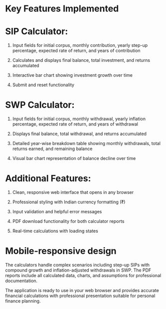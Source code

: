 # Key Features Implemented
# SIP Calculator:

1. Input fields for initial corpus, monthly contribution, yearly step-up percentage, expected rate of return, and years of contribution

2. Calculates and displays final balance, total investment, and returns accumulated

3. Interactive bar chart showing investment growth over time

4. Submit and reset functionality

# SWP Calculator:

1. Input fields for initial corpus, monthly withdrawal, yearly inflation percentage, expected rate of return, and years of withdrawal

2. Displays final balance, total withdrawal, and returns accumulated

3. Detailed year-wise breakdown table showing monthly withdrawals, total returns earned, and remaining balance

4. Visual bar chart representation of balance decline over time

# Additional Features:

1. Clean, responsive web interface that opens in any browser

2. Professional styling with Indian currency formatting (₹)

3. Input validation and helpful error messages

4. PDF download functionality for both calculator reports

5. Real-time calculations with loading states

# Mobile-responsive design

The calculators handle complex scenarios including step-up SIPs with compound growth and inflation-adjusted withdrawals in SWP. The PDF reports include all calculated data, charts, and assumptions for professional documentation.

The application is ready to use in your web browser and provides accurate financial calculations with professional presentation suitable for personal finance planning.
